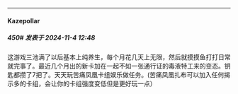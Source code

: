 ﻿
*****

####  Kazepollar  
##### 450#       发表于 2024-11-4 12:48

这游戏三池满了以后基本上纯养生，每个月花几天上无限，然后就摸摸鱼打打日常就完事了。最近几个月出的新卡加在一起不如一张通行证的毒液特工来的变态。钥匙都攒了7把了。天天玩苦痛凤凰卡组娱乐做任务。(苦痛凤凰扎布可以加入任何揭示多的卡组，会让你的卡组强度变低但是更好玩一点）

